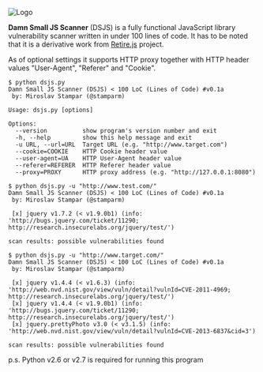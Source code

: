 ![Logo](https://i.imgur.com/Px4z1o6.png)

**Damn Small JS Scanner** (DSJS) is a fully functional JavaScript library vulnerability scanner written in under 100 lines of code. It has to be noted that it is a derivative work from [Retire.js](https://bekk.github.io/retire.js/) project.

As of optional settings it supports HTTP proxy together with HTTP header values "User-Agent", "Referer" and "Cookie".

```
$ python dsjs.py 
Damn Small JS Scanner (DSJS) < 100 LoC (Lines of Code) #v0.1a
 by: Miroslav Stampar (@stamparm)

Usage: dsjs.py [options]

Options:
  --version          show program's version number and exit
  -h, --help         show this help message and exit
  -u URL, --url=URL  Target URL (e.g. "http://www.target.com")
  --cookie=COOKIE    HTTP Cookie header value
  --user-agent=UA    HTTP User-Agent header value
  --referer=REFERER  HTTP Referer header value
  --proxy=PROXY      HTTP proxy address (e.g. "http://127.0.0.1:8080")
```

```
$ python dsjs.py -u "http://www.test.com/"
Damn Small JS Scanner (DSJS) < 100 LoC (Lines of Code) #v0.1a
 by: Miroslav Stampar (@stamparm)

 [x] jquery v1.7.2 (< v1.9.0b1) (info: 'http://bugs.jquery.com/ticket/11290; http://research.insecurelabs.org/jquery/test/')

scan results: possible vulnerabilities found
```

```
$ python dsjs.py -u "http://www.target.com/"
Damn Small JS Scanner (DSJS) < 100 LoC (Lines of Code) #v0.1a
 by: Miroslav Stampar (@stamparm)

 [x] jquery v1.4.4 (< v1.6.3) (info: 'http://web.nvd.nist.gov/view/vuln/detail?vulnId=CVE-2011-4969; http://research.insecurelabs.org/jquery/test/')
 [x] jquery v1.4.4 (< v1.9.0b1) (info: 'http://bugs.jquery.com/ticket/11290; http://research.insecurelabs.org/jquery/test/')
 [x] jquery.prettyPhoto v3.0 (< v3.1.5) (info: 'http://web.nvd.nist.gov/view/vuln/detail?vulnId=CVE-2013-6837&cid=3')

scan results: possible vulnerabilities found
```

p.s. Python v2.6 or v2.7 is required for running this program
